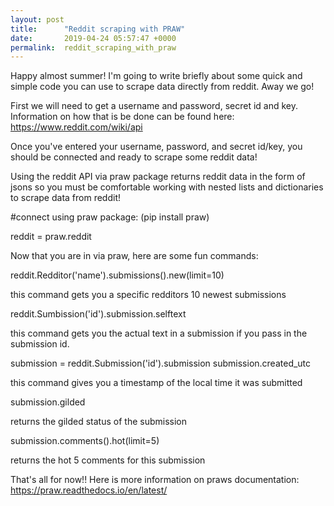 ```yaml
---
layout: post
title:      "Reddit scraping with PRAW"
date:       2019-04-24 05:57:47 +0000
permalink:  reddit_scraping_with_praw
---
```



Happy almost summer! I'm going to write briefly about some quick and simple code you can use to scrape data directly from reddit. Away we go!

First we will need to get a username and password, secret id and key. Information on how that is be done can be found here: https://www.reddit.com/wiki/api

Once you've entered your username, password, and secret id/key, you should be connected and ready to scrape some reddit data!

Using the reddit API via praw package returns reddit data in the form of jsons so you must be comfortable working with nested lists and dictionaries to scrape data from reddit!

#connect using praw package: (pip install praw)

reddit = praw.reddit

Now that you are in via praw, here are some fun commands:

reddit.Redditor('name').submissions().new(limit=10)

this command gets you a specific redditors 10 newest submissions 

reddit.Sumbission('id').submission.selftext

this command gets you the actual text in a submission if you pass in the submission id.

submission = reddit.Submission('id').submission
submission.created_utc

this command gives you a timestamp of the local time it was submitted

submission.gilded

returns the gilded status of the submission

submission.comments().hot(limit=5)

returns the hot 5 comments for this submission

That's all for now!! Here is more information on praws documentation: https://praw.readthedocs.io/en/latest/
